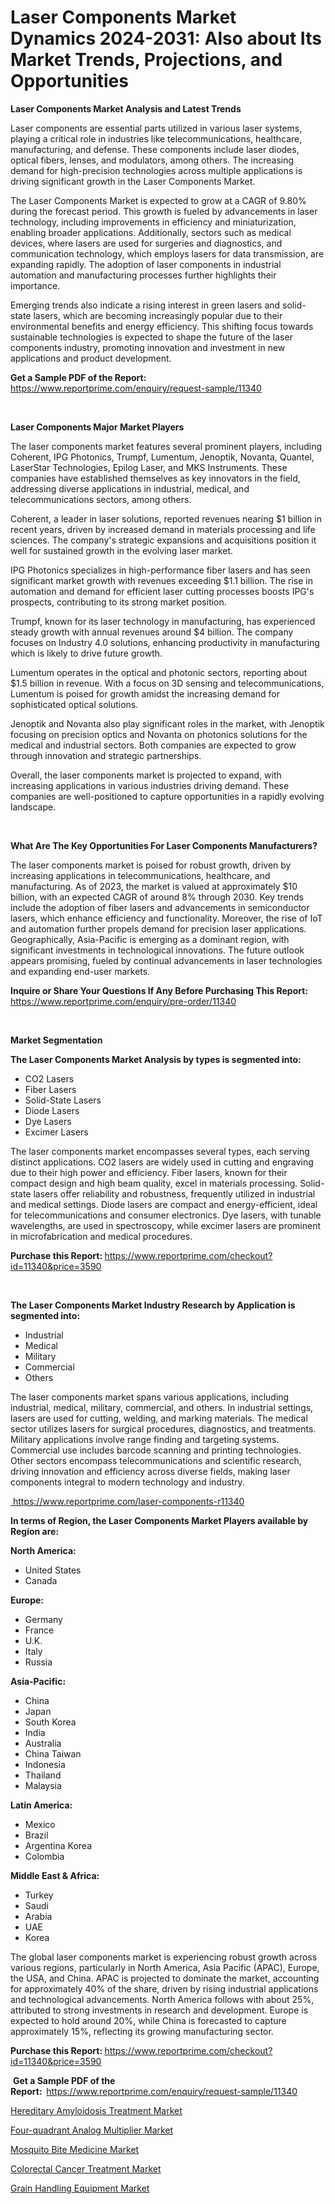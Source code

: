 <p><h1>Laser Components Market Dynamics 2024-2031: Also about Its Market Trends, Projections, and Opportunities</h1></p><p><strong>Laser Components Market Analysis and Latest Trends</strong></p>
<p><p>Laser components are essential parts utilized in various laser systems, playing a critical role in industries like telecommunications, healthcare, manufacturing, and defense. These components include laser diodes, optical fibers, lenses, and modulators, among others. The increasing demand for high-precision technologies across multiple applications is driving significant growth in the Laser Components Market.</p><p>The Laser Components Market is expected to grow at a CAGR of 9.80% during the forecast period. This growth is fueled by advancements in laser technology, including improvements in efficiency and miniaturization, enabling broader applications. Additionally, sectors such as medical devices, where lasers are used for surgeries and diagnostics, and communication technology, which employs lasers for data transmission, are expanding rapidly. The adoption of laser components in industrial automation and manufacturing processes further highlights their importance. </p><p>Emerging trends also indicate a rising interest in green lasers and solid-state lasers, which are becoming increasingly popular due to their environmental benefits and energy efficiency. This shifting focus towards sustainable technologies is expected to shape the future of the laser components industry, promoting innovation and investment in new applications and product development.</p></p>
<p><strong>Get a Sample PDF of the Report:&nbsp;</strong> <a href="https://www.reportprime.com/enquiry/request-sample/11340?utm_campaign=103&utm_medium=2&utm_source=Github&utm_content=ia&utm_term=02122024&utm_id=laser-components">https://www.reportprime.com/enquiry/request-sample/11340</a></p>
<p>&nbsp;</p>
<p><strong>Laser Components Major Market Players</strong></p>
<p><p>The laser components market features several prominent players, including Coherent, IPG Photonics, Trumpf, Lumentum, Jenoptik, Novanta, Quantel, LaserStar Technologies, Epilog Laser, and MKS Instruments. These companies have established themselves as key innovators in the field, addressing diverse applications in industrial, medical, and telecommunications sectors, among others.</p><p>Coherent, a leader in laser solutions, reported revenues nearing $1 billion in recent years, driven by increased demand in materials processing and life sciences. The company's strategic expansions and acquisitions position it well for sustained growth in the evolving laser market. </p><p>IPG Photonics specializes in high-performance fiber lasers and has seen significant market growth with revenues exceeding $1.1 billion. The rise in automation and demand for efficient laser cutting processes boosts IPG's prospects, contributing to its strong market position.</p><p>Trumpf, known for its laser technology in manufacturing, has experienced steady growth with annual revenues around $4 billion. The company focuses on Industry 4.0 solutions, enhancing productivity in manufacturing which is likely to drive future growth.</p><p>Lumentum operates in the optical and photonic sectors, reporting about $1.5 billion in revenue. With a focus on 3D sensing and telecommunications, Lumentum is poised for growth amidst the increasing demand for sophisticated optical solutions.</p><p>Jenoptik and Novanta also play significant roles in the market, with Jenoptik focusing on precision optics and Novanta on photonics solutions for the medical and industrial sectors. Both companies are expected to grow through innovation and strategic partnerships.</p><p>Overall, the laser components market is projected to expand, with increasing applications in various industries driving demand. These companies are well-positioned to capture opportunities in a rapidly evolving landscape.</p></p>
<p>&nbsp;</p>
<p><strong>What Are The Key Opportunities For Laser Components Manufacturers?</strong></p>
<p><p>The laser components market is poised for robust growth, driven by increasing applications in telecommunications, healthcare, and manufacturing. As of 2023, the market is valued at approximately $10 billion, with an expected CAGR of around 8% through 2030. Key trends include the adoption of fiber lasers and advancements in semiconductor lasers, which enhance efficiency and functionality. Moreover, the rise of IoT and automation further propels demand for precision laser applications. Geographically, Asia-Pacific is emerging as a dominant region, with significant investments in technological innovations. The future outlook appears promising, fueled by continual advancements in laser technologies and expanding end-user markets.</p></p>
<p><strong>Inquire or Share Your Questions If Any Before Purchasing This Report:</strong> <a href="https://www.reportprime.com/enquiry/pre-order/11340?utm_campaign=103&utm_medium=2&utm_source=Github&utm_content=ia&utm_term=02122024&utm_id=laser-components">https://www.reportprime.com/enquiry/pre-order/11340</a></p>
<p>&nbsp;</p>
<p><strong>Market Segmentation</strong></p>
<p><strong>The Laser Components Market Analysis by types is segmented into:</strong></p>
<p><ul><li>CO2 Lasers</li><li>Fiber Lasers</li><li>Solid-State Lasers</li><li>Diode Lasers</li><li>Dye Lasers</li><li>Excimer Lasers</li></ul></p>
<p><p>The laser components market encompasses several types, each serving distinct applications. CO2 lasers are widely used in cutting and engraving due to their high power and efficiency. Fiber lasers, known for their compact design and high beam quality, excel in materials processing. Solid-state lasers offer reliability and robustness, frequently utilized in industrial and medical settings. Diode lasers are compact and energy-efficient, ideal for telecommunications and consumer electronics. Dye lasers, with tunable wavelengths, are used in spectroscopy, while excimer lasers are prominent in microfabrication and medical procedures.</p></p>
<p><strong>Purchase this Report:&nbsp;</strong><a href="https://www.reportprime.com/checkout?id=11340&price=3590&utm_campaign=103&utm_medium=2&utm_source=Github&utm_content=ia&utm_term=02122024&utm_id=laser-components">https://www.reportprime.com/checkout?id=11340&price=3590</a></p>
<p>&nbsp;</p>
<p><strong>The Laser Components Market Industry Research by Application is segmented into:</strong></p>
<p><ul><li>Industrial</li><li>Medical</li><li>Military</li><li>Commercial</li><li>Others</li></ul></p>
<p><p>The laser components market spans various applications, including industrial, medical, military, commercial, and others. In industrial settings, lasers are used for cutting, welding, and marking materials. The medical sector utilizes lasers for surgical procedures, diagnostics, and treatments. Military applications involve range finding and targeting systems. Commercial use includes barcode scanning and printing technologies. Other sectors encompass telecommunications and scientific research, driving innovation and efficiency across diverse fields, making laser components integral to modern technology and industry.</p></p>
<p><a href="https://www.reportprime.com/laser-components-r11340?utm_campaign=103&utm_medium=2&utm_source=Github&utm_content=ia&utm_term=02122024&utm_id=laser-components">&nbsp;https://www.reportprime.com/laser-components-r11340</a></p>
<p><strong>In terms of Region, the Laser Components Market Players available by Region are:</strong></p>
<p>
    <p> <strong> North America: </strong>
        <ul>
            <li>United States</li>
            <li>Canada</li>
        </ul>
        </p> 
    <p> <strong> Europe: </strong>
        <ul>
            <li>Germany</li>
            <li>France</li>
            <li>U.K.</li>
            <li>Italy</li>
            <li>Russia</li>
        </ul>
        </p> 
    <p> <strong> Asia-Pacific: </strong>
        <ul>
            <li>China</li>
            <li>Japan</li>
            <li>South Korea</li>
            <li>India</li>
            <li>Australia</li>
            <li>China Taiwan</li>
            <li>Indonesia</li>
            <li>Thailand</li>
            <li>Malaysia</li>
        </ul>
        </p> 
    <p> <strong> Latin America: </strong>
        <ul>
            <li>Mexico</li>
            <li>Brazil</li>
            <li>Argentina Korea</li>
            <li>Colombia</li>
        </ul>
        </p> 
    <p> <strong> Middle East & Africa: </strong>
        <ul>
            <li>Turkey</li>
            <li>Saudi</li>
            <li>Arabia</li>
            <li>UAE</li>
            <li>Korea</li>
        </ul>
    </p>
    </p>
<p><p>The global laser components market is experiencing robust growth across various regions, particularly in North America, Asia Pacific (APAC), Europe, the USA, and China. APAC is projected to dominate the market, accounting for approximately 40% of the share, driven by rising industrial applications and technological advancements. North America follows with about 25%, attributed to strong investments in research and development. Europe is expected to hold around 20%, while China is forecasted to capture approximately 15%, reflecting its growing manufacturing sector.</p></p>
<p><strong>Purchase this Report: </strong><a href="https://www.reportprime.com/checkout?id=11340&price=3590&utm_campaign=103&utm_medium=2&utm_source=Github&utm_content=ia&utm_term=02122024&utm_id=laser-components">https://www.reportprime.com/checkout?id=11340&price=3590</a></p>
<p>&nbsp;<strong>Get a Sample PDF of the Report:&nbsp;&nbsp;</strong><a href="https://www.reportprime.com/enquiry/request-sample/11340?utm_campaign=103&utm_medium=2&utm_source=Github&utm_content=ia&utm_term=02122024&utm_id=laser-components">https://www.reportprime.com/enquiry/request-sample/11340</a></p>
<p><strong></strong></p>
<p><p><a href="https://www.linkedin.com/pulse/hereditary-amyloidosis-treatment-market-size-current-qlugc?utm_campaign=103&utm_medium=2&utm_source=Github&utm_content=ia&utm_term=02122024&utm_id=laser-components">Hereditary Amyloidosis Treatment Market</a></p><p><a href="https://issuu.com/reportprime-2/docs/four-quadrant-analog-multiplier-market-size-2030.p?utm_campaign=103&utm_medium=2&utm_source=Github&utm_content=ia&utm_term=02122024&utm_id=laser-components">Four-quadrant Analog Multiplier Market</a></p><p><a href="https://issuu.com/reportprime-2/docs/mosquito-bite-medicine-market-size-2030.pptx?utm_campaign=103&utm_medium=2&utm_source=Github&utm_content=ia&utm_term=02122024&utm_id=laser-components">Mosquito Bite Medicine Market</a></p><p><a href="https://www.linkedin.com/pulse/colorectal-cancer-treatment-market-highlights-industry-growth-evjxe?utm_campaign=103&utm_medium=2&utm_source=Github&utm_content=ia&utm_term=02122024&utm_id=laser-components">Colorectal Cancer Treatment Market</a></p><p><a href="https://www.linkedin.com/pulse/grain-handling-equipment-market-forecastfor-year2024-2031-insigths-axslc?utm_campaign=103&utm_medium=2&utm_source=Github&utm_content=ia&utm_term=02122024&utm_id=laser-components">Grain Handling Equipment Market</a></p></p>
